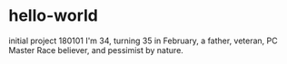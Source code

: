 # hello-world
initial project 180101
I'm 34, turning 35 in February, a father, veteran, PC Master Race believer, and pessimist by nature.

